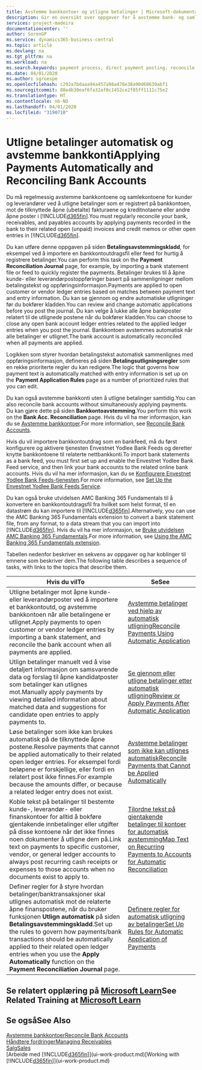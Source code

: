 ```yaml
---
title: Avstemme bankkontoer og utligne betalinger | Microsoft-dokumentasjon
description: Gir en oversikt over oppgaver for å avstemme bank- og samlekontiene, bokføre innbetalinger og utgifter og utligne betalinger automatisk.
services: project-madeira
documentationcenter: ''
author: SorenGP
ms.service: dynamics365-business-central
ms.topic: article
ms.devlang: na
ms.tgt_pltfrm: na
ms.workload: na
ms.search.keywords: payment process, direct payment posting, reconcile payment, expenses, cash receipts
ms.date: 04/01/2020
ms.author: sgroespe
ms.openlocfilehash: c292a7bdaaa94a457a98a478e38a90d60639abf1
ms.sourcegitcommit: 88e4b30eaf6fa32af0c1452ce2f85ff1111c75e2
ms.translationtype: HT
ms.contentlocale: nb-NO
ms.lasthandoff: 04/01/2020
ms.locfileid: "3190710"
---
```

# <a name="applying-payments-automatically-and-reconciling-bank-accounts"></a><span data-ttu-id="b184b-103">Utligne betalinger automatisk og avstemme bankkonti</span><span class="sxs-lookup"><span data-stu-id="b184b-103">Applying Payments Automatically and Reconciling Bank Accounts</span></span>
<span data-ttu-id="b184b-104">Du må regelmessig avstemme bankkontoene og samlekontoene for kunder og leverandører ved å utligne betalinger som er registrert på bankkontoen, mot de tilknyttede åpne (ubetalte) fakturaene og kreditnotaene eller andre åpne poster i [!INCLUDE[d365fin](includes/d365fin_md.md)].</span><span class="sxs-lookup"><span data-stu-id="b184b-104">You must regularly reconcile your bank, receivables, and payables accounts by applying payments recorded in the bank to their related open (unpaid) invoices and credit memos or other open entries in [!INCLUDE[d365fin](includes/d365fin_md.md)].</span></span>  

<span data-ttu-id="b184b-105">Du kan utføre denne oppgaven på siden **Betalingsavstemmingskladd**, for eksempel ved å importere en bankkontoutdragsfil eller feed for hurtig å registrere betalinger.</span><span class="sxs-lookup"><span data-stu-id="b184b-105">You can perform this task on the **Payment Reconciliation Journal** page, for example, by importing a bank statement file or feed to quickly register the payments.</span></span> <span data-ttu-id="b184b-106">Betalinger brukes til å åpne kunde- eller leverandørpostoppføringer basert på sammenligninger mellom betalingstekst og oppføringsinformasjon.</span><span class="sxs-lookup"><span data-stu-id="b184b-106">Payments are applied to open customer or vendor ledger entries based on matches between payment text and entry information.</span></span> <span data-ttu-id="b184b-107">Du kan se gjennom og endre automatiske utligninger før du bokfører kladden.</span><span class="sxs-lookup"><span data-stu-id="b184b-107">You can review and change automatic applications before you post the journal.</span></span> <span data-ttu-id="b184b-108">Du kan velge å lukke alle åpne bankposter relatert til de utlignede postene når du bokfører kladden.</span><span class="sxs-lookup"><span data-stu-id="b184b-108">You can choose to close any open bank account ledger entries related to the applied ledger entries when you post the journal.</span></span> <span data-ttu-id="b184b-109">Bankkontoen avstemmes automatisk når alle betalinger er utlignet.</span><span class="sxs-lookup"><span data-stu-id="b184b-109">The bank account is automatically reconciled when all payments are applied.</span></span>

<span data-ttu-id="b184b-110">Logikken som styrer hvordan betalingstekst automatisk sammenlignes med oppføringsinformasjon, defineres på siden **Betalingsutligningsregler** som en rekke prioriterte regler du kan redigere.</span><span class="sxs-lookup"><span data-stu-id="b184b-110">The logic that governs how payment text is automatically matched with entry information is set up on the **Payment Application Rules** page as a number of prioritized rules that you can edit.</span></span>

<span data-ttu-id="b184b-111">Du kan også avstemme bankkonti uten å utligne betalinger samtidig.</span><span class="sxs-lookup"><span data-stu-id="b184b-111">You can also reconcile bank accounts without simultaneously applying payments.</span></span> <span data-ttu-id="b184b-112">Du kan gjøre dette på siden **Bankkontoavstemming**.</span><span class="sxs-lookup"><span data-stu-id="b184b-112">You perform this work on the **Bank Acc. Reconciliation** page.</span></span> <span data-ttu-id="b184b-113">Hvis du vil ha mer informasjon, kan du se [Avstemme bankkontoer](bank-how-reconcile-bank-accounts-separately.md).</span><span class="sxs-lookup"><span data-stu-id="b184b-113">For more information, see [Reconcile Bank Accounts](bank-how-reconcile-bank-accounts-separately.md).</span></span>   

<span data-ttu-id="b184b-114">Hvis du vil importere bankkontoutdrag som en bankfeed, må du først konfigurere og aktivere tjenesten Envestnet Yodlee Bank Feeds og deretter knytte bankkontoene til relaterte nettbankkonti.</span><span class="sxs-lookup"><span data-stu-id="b184b-114">To import bank statements as a bank feed, you must first set up and enable the Envestnet Yodlee Bank Feed service, and then link your bank accounts to the related online bank accounts.</span></span> <span data-ttu-id="b184b-115">Hvis du vil ha mer informasjon, kan du se [Konfigurere Envestnet Yodlee Bank Feeds-tjenesten](bank-how-setup-bank-statement-service.md).</span><span class="sxs-lookup"><span data-stu-id="b184b-115">For more information, see [Set Up the Envestnet Yodlee Bank Feeds Service](bank-how-setup-bank-statement-service.md).</span></span>  

<span data-ttu-id="b184b-116">Du kan også bruke utvidelsen AMC Banking 365 Fundamentals til å konvertere en bankkontoutdragsfil fra hvilket som helst format, til en datastrøm du kan importere til [!INCLUDE[d365fin](includes/d365fin_md.md)].</span><span class="sxs-lookup"><span data-stu-id="b184b-116">Alternatively, you can use the AMC Banking 365 Fundamentals extension to convert a bank statement file, from any format, to a data stream that you can import into [!INCLUDE[d365fin](includes/d365fin_md.md)].</span></span> <span data-ttu-id="b184b-117">Hvis du vil ha mer informasjon, se [Bruke utvidelsen AMC Banking 365 Fundamentals](ui-extensions-amc-banking.md).</span><span class="sxs-lookup"><span data-stu-id="b184b-117">For more information, see [Using the AMC Banking 365 Fundamentals extension](ui-extensions-amc-banking.md).</span></span>  

<span data-ttu-id="b184b-118">Tabellen nedenfor beskriver en sekvens av oppgaver og har koblinger til emnene som beskriver dem.</span><span class="sxs-lookup"><span data-stu-id="b184b-118">The following table describes a sequence of tasks, with links to the topics that describe them.</span></span>  

| <span data-ttu-id="b184b-119">Hvis du vil</span><span class="sxs-lookup"><span data-stu-id="b184b-119">To</span></span> | <span data-ttu-id="b184b-120">Se</span><span class="sxs-lookup"><span data-stu-id="b184b-120">See</span></span> |
| --- | --- |
| <span data-ttu-id="b184b-121">Utligne betalinger mot åpne kunde- eller leverandørposter ved å importere et bankkontoutd, og avstemme bankkontoen når alle betalingene er utlignet.</span><span class="sxs-lookup"><span data-stu-id="b184b-121">Apply payments to open customer or vendor ledger entries by importing a bank statement, and reconcile the bank account when all payments are applied.</span></span> |[<span data-ttu-id="b184b-122">Avstemme betalinger ved hjelp av automatisk utligning</span><span class="sxs-lookup"><span data-stu-id="b184b-122">Reconcile Payments Using Automatic Application</span></span>](receivables-how-reconcile-payments-auto-application.md) |
| <span data-ttu-id="b184b-123">Utlign betalinger manuelt ved å vise detaljert informasjon om samsvarende data og forslag til åpne kandidatposter som betalinger kan utlignes mot.</span><span class="sxs-lookup"><span data-stu-id="b184b-123">Manually apply payments by viewing detailed information about matched data and suggestions for candidate open entries to apply payments to.</span></span> |[<span data-ttu-id="b184b-124">Se gjennom eller utligne betalinger etter automatisk utligning</span><span class="sxs-lookup"><span data-stu-id="b184b-124">Review or Apply Payments After Automatic Application</span></span>](receivables-how-review-apply-payments-auto-application.md) |
| <span data-ttu-id="b184b-125">Løse betalinger som ikke kan brukes automatisk på de tilknyttede åpne postene.</span><span class="sxs-lookup"><span data-stu-id="b184b-125">Resolve payments that cannot be applied automatically to their related open ledger entries.</span></span> <span data-ttu-id="b184b-126">For eksempel fordi beløpene er forskjellige, eller fordi en relatert post ikke finnes.</span><span class="sxs-lookup"><span data-stu-id="b184b-126">For example because the amounts differ, or because a related ledger entry does not exist.</span></span> |[<span data-ttu-id="b184b-127">Avstemme betalinger som ikke kan utlignes automatisk</span><span class="sxs-lookup"><span data-stu-id="b184b-127">Reconcile Payments that Cannot be Applied Automatically</span></span>](receivables-how-reconcile-payments-cannot-apply-auto.md) |
| <span data-ttu-id="b184b-128">Koble tekst på betalinger til bestemte kunde-, leverandør- eller finanskontoer for alltid å bokføre gjentakende innbetalinger eller utgifter på disse kontoene når det ikke finnes noen dokumenter å utligne dem på.</span><span class="sxs-lookup"><span data-stu-id="b184b-128">Link text on payments to specific customer, vendor, or general ledger accounts to always post recurring cash receipts or expenses to those accounts when no documents exist to apply to.</span></span> |[<span data-ttu-id="b184b-129">Tilordne tekst på gjentakende betalinger til kontoer for automatisk avstemming</span><span class="sxs-lookup"><span data-stu-id="b184b-129">Map Text on Recurring Payments to Accounts for Automatic Reconciliation</span></span>](receivables-how-map-text-recurring-payments-accounts-auto-reconcilliation.md) |
|<span data-ttu-id="b184b-130">Definer regler for å styre hvordan betalinger/banktransaksjoner skal utlignes automatisk mot de relaterte åpne finanspostene, når du bruker funksjonen **Utlign automatisk** på siden **Betalingsavstemmingskladd**.</span><span class="sxs-lookup"><span data-stu-id="b184b-130">Set up the rules to govern how payments/bank transactions should be automatically applied to their related open ledger entries when you use the **Apply Automatically** function on the **Payment Reconciliation Journal** page.</span></span>|[<span data-ttu-id="b184b-131">Definere regler for automatisk utligning av betalinger</span><span class="sxs-lookup"><span data-stu-id="b184b-131">Set Up Rules for Automatic Application of Payments</span></span>](receivables-how-set-up-payment-application-rules.md)|

## <a name="see-related-training-at-microsoft-learn"></a><span data-ttu-id="b184b-132">Se relatert opplæring på [Microsoft Learn](/learn/modules/use-journals-dynamics-365-business-central/index)</span><span class="sxs-lookup"><span data-stu-id="b184b-132">See Related Training at [Microsoft Learn](/learn/modules/use-journals-dynamics-365-business-central/index)</span></span>

## <a name="see-also"></a><span data-ttu-id="b184b-133">Se også</span><span class="sxs-lookup"><span data-stu-id="b184b-133">See Also</span></span>
[<span data-ttu-id="b184b-134">Avstemme bankkontoer</span><span class="sxs-lookup"><span data-stu-id="b184b-134">Reconcile Bank Accounts</span></span>](bank-how-reconcile-bank-accounts-separately.md)  
[<span data-ttu-id="b184b-135">Håndtere fordringer</span><span class="sxs-lookup"><span data-stu-id="b184b-135">Managing Receivables</span></span>](receivables-manage-receivables.md)  
[<span data-ttu-id="b184b-136">Salg</span><span class="sxs-lookup"><span data-stu-id="b184b-136">Sales</span></span>](sales-manage-sales.md)  
<span data-ttu-id="b184b-137">[Arbeide med [!INCLUDE[d365fin](includes/d365fin_md.md)]](ui-work-product.md)</span><span class="sxs-lookup"><span data-stu-id="b184b-137">[Working with [!INCLUDE[d365fin](includes/d365fin_md.md)]](ui-work-product.md)</span></span>
